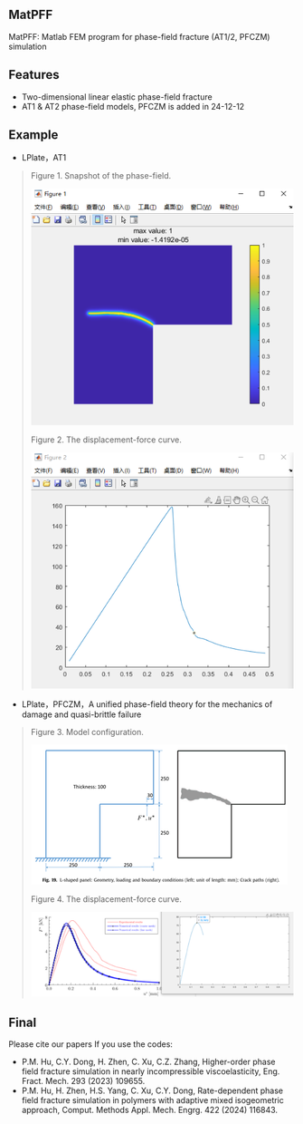 ## MatPFF
MatPFF: Matlab FEM program for phase-field fracture (AT1/2, PFCZM) simulation

## Features

- Two-dimensional linear elastic phase-field fracture 
- AT1 & AT2  phase-field models, PFCZM is added in 24-12-12

## Example

- LPlate，AT1

> Figure 1. Snapshot of the phase-field.
>
> ![disp-force](Results/LPlate/Image/fracture.png)
>
> Figure 2. The displacement-force curve.
>
> ![fracture](Results/LPlate/Image/disp-force.png)

- LPlate，PFCZM，A unified phase-field theory for the mechanics of damage and quasi-brittle failure

> Figure 3. Model configuration.
>
> 
>
> ![image-20241212195029484](\Results\WuLPlate\Image\Model.png)
>
> Figure 4. The displacement-force curve.
>
> ![image-20241212195104897](\Results\WuLPlate\Image\Comparison.png)



## Final
Please cite our papers If you use the codes: 
- P.M. Hu, C.Y. Dong, H. Zhen, C. Xu, C.Z. Zhang, Higher-order phase field fracture simulation in nearly incompressible viscoelasticity, Eng. Fract. Mech. 293 (2023) 109655.
- P.M. Hu, H. Zhen, H.S. Yang, C. Xu, C.Y. Dong, Rate-dependent phase field fracture simulation in polymers with adaptive mixed isogeometric approach, Comput. Methods Appl. Mech. Engrg. 422 (2024) 116843.

